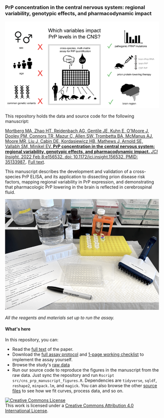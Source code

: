 ### PrP concentration in the central nervous system: regional variability, genotypic effects, and pharmacodynamic impact

![](/docs/graphical-abstract.png)

This repository holds the data and source code for the following manuscript:

[Mortberg MA, Zhao HT, Reidenbach AG, Gentile JE, Kuhn E, O'Moore J, Dooley PM, Connors TR, Mazur C, Allen SW, Trombetta BA, McManus AJ, Moore MR, Liu J, Cabin DE, Kordasiewicz HB, Mathews J, Arnold SE, Vallabh SM, Minikel EV. **PrP concentration in the central nervous system: regional variability, genotypic effects, and pharmacodynamic impact.** _JCI Insight._ 2022 Feb 8:e156532. doi: 10.1172/jci.insight.156532. PMID: 35133987.](https://doi.org/10.1172/jci.insight.156532). [Full text](/docs/mortberg-2021-medrxiv-v2.pdf).

This manuscript describes the development and validation of a cross-species PrP ELISA, and its application to dissecting prion disease risk factors, mapping regional variability in PrP expression, and demonstrating that pharmacologic PrP lowering in the brain is reflected in cerebrospinal fluid. 

![](/docs/elisa-setup.png)

_All the reagents and materials set up to run the assay._

#### What's here

In this repository, you can:

+ Read the [full text](/docs/mortberg-2021-medrxiv-v2.pdf) of the paper.
+ Download the [full assay protocol](/docs/elisa-protocol.pdf) and [1-page working checklist](/docs/elisa-checklist.pdf) to implement the assay yourself.
+ Browse the study's [raw data](/data)
+ Run our source code to reproduce the figures in the manuscript from the raw data. Just sync the repository and run `Rscript src/cns_prp_manuscript_figures.R`. Dependencies are `tidyverse`, `sqldf`, `reshape2`, `minpack.lm`, and `magick`. You can also browse the other [source files](/src) to see how we fit curves, process data, and so on.


<a rel="license" href="http://creativecommons.org/licenses/by/4.0/"><img alt="Creative Commons License" style="border-width:0" src="https://i.creativecommons.org/l/by/4.0/88x31.png" /></a><br />This work is licensed under a <a rel="license" href="http://creativecommons.org/licenses/by/4.0/">Creative Commons Attribution 4.0 International License</a>.

